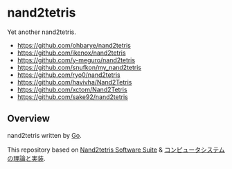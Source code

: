 # nand2tetris

Yet another nand2tetris.

- https://github.com/ohbarye/nand2tetris
- https://github.com/ikenox/nand2tetris
- https://github.com/y-meguro/nand2tetris
- https://github.com/snufkon/my_nand2tetris
- https://github.com/ryo0/nand2tetris
- https://github.com/havivha/Nand2Tetris
- https://github.com/xctom/Nand2Tetris
- https://github.com/sake92/nand2tetris

## Overview

nand2tetris written by [Go](https://github.com/golang/go).

This repository based on [Nand2tetris Software Suite](https://www.nand2tetris.org/software) & [コンピュータシステムの理論と実装](https://www.oreilly.co.jp/books/9784873117126/).
